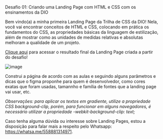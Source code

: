 Desafio 01: Criando uma Landing Page com HTML e CSS com os ensinamentos da DIO

Bem vindo(a) a minha primeira Landing Page da Trilha de CSS da DIO! Nela, você vai encontrar conceitos de HTML e CSS, colocando em prática os fundamentos do CSS,
as propriedades básicas da linguagem de estilização, além de mostrar como as unidades de medidas relativas e absolutas melhoram a qualidade de um projeto.

[Clique aqui](https://micheleambrosio.github.io/dio-trilha-css-desafio-01/) para acessar o resultado final da Landing Page criada a partir do desafio!

![image](https://user-images.githubusercontent.com/55519539/183538055-6cce606c-7d1d-4d15-a4be-ffeb5b37c956.png)

Construi a página de acordo com as aulas e seguindo alguns parâmetros e dicas que o figma proponhe para quem é desenvolvedor, como cores exatas que foram usadas, 
tamannho e família de fontes que a landing page vai usar, etc.

*Observações: para aplicar os textos em gradiente, utilize a propriedade CSS background-clip, porém, para funcionar em alguns navegadores,
é necessário utilizar a propriedade -webkit-background-clip: text;*

Caso tenha alguma dúvida ou interesse sobre Landing Pages, estou a disposição para falar mais a respeito pelo Whatsapp: https://whatsa.me/558881314971.
